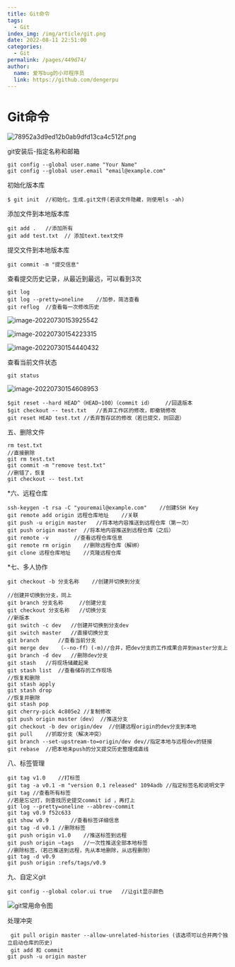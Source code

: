 ```yaml
---
title: Git命令
tags: 
  - Git
index_img: /img/article/git.png
date: 2022-08-11 22:51:00
categories: 
  - Git
permalink: /pages/449d74/
author: 
  name: 爱写bug的小邓程序员
  link: https://github.com/dengerpu
---
```


# Git命令

![78952a3d9ed12b0ab9dfd13ca4c512f.png](https://trpora-1300527744.cos.ap-chongqing.myqcloud.com/img/1605855011997933.png)

git安装后-指定名称和邮箱

```shell
git config --global user.name "Your Name"
git config --global user.email "email@example.com"
```

初始化版本库

```shell
$ git init	//初始化，生成.git文件(若该文件隐藏，则使用ls -ah)
```

添加文件到本地版本库

```shell
git add .   //添加所有
git add test.txt  // 添加text.text文件
```

提交文件到本地版本库

```shell
git commit -m "提交信息"
```

查看提交历史记录，从最近到最远，可以看到3次

```shell
git log
git log --pretty=oneline	//加参，简洁查看
git reflog	//查看每一次修改历史
```

![image-20220730153925542](https://trpora-1300527744.cos.ap-chongqing.myqcloud.com/img/image-20220730153925542.png)

![image-20220730154223315](https://trpora-1300527744.cos.ap-chongqing.myqcloud.com/img/image-20220730154223315.png)

![image-20220730154440432](https://trpora-1300527744.cos.ap-chongqing.myqcloud.com/img/image-20220730154440432.png)

查看当前文件状态

```shell
git status
```

![image-20220730154608953](https://trpora-1300527744.cos.ap-chongqing.myqcloud.com/img/image-20220730154608953.png)

```shell
$git reset --hard HEAD^（HEAD~100）（commit id）	//回退版本
$git checkout -- test.txt	//丢弃工作区的修改，即撤销修改
git reset HEAD test.txt	//丢弃暂存区的修改（若已提交，则回退）
```

五、删除文件

```shell
rm test.txt
//直接删除
git rm test.txt
git commit -m "remove test.txt"
//删错了，恢复
git checkout -- test.txt
```

*六、远程仓库

```shell
ssh-keygen -t rsa -C "youremail@example.com"	//创建SSH Key
git remote add origin 远程仓库地址	//关联
git push -u origin master	//将本地内容推送到远程仓库（第一次）
git push origin master	//将本地内容推送到远程仓库（之后）
git remote -v        //查看远程仓库信息
git remote rm origin	//删除远程仓库（解绑）
git clone 远程仓库地址	//克隆远程仓库
```

*七、多人协作

```shell
git checkout -b 分支名称	//创建并切换到分支

//创建并切换到分支，同上
git branch 分支名称		//创建分支
git checkout 分支名称	//切换分支
//新版本
git switch -c dev	//创建并切换到分支dev
git switch master	//直接切换分支
git branch		//查看当前分支
git merge dev	（--no-ff）(-m)//合并，把dev分支的工作成果合并到master分支上
git branch -d dev	//删除dev分支 
git stash	//将现场储藏起来
git stash list	//查看储存的工作现场
//恢复和删除
git stash apply
git stash drop
//恢复并删除
git stash pop
git cherry-pick 4c805e2	//复制修改
git push origin master（dev）	//推送分支
git checkout -b dev origin/dev	//创建远程origin的dev分支到本地
git pull	//抓取分支（解决冲突）
git branch --set-upstream-to=origin/dev dev//指定本地与远程dev的链接
git rebase	//把本地未push的分叉提交历史整理成直线
```

八、标签管理

```shell
git tag v1.0	//打标签
git tag -a v0.1 -m "version 0.1 released" 1094adb //指定标签名和说明文字
git tag	//查看所有标签
//若是忘记打，则查找历史提交commit id ，再打上
git log --pretty=oneline --abbrev-commit
git tag v0.9 f52c633
git show v0.9		//查看标签详细信息
git tag -d v0.1	//删除标签
git push origin v1.0	//推送标签到远程
git push origin –tags	//一次性推送全部本地标签
//删除标签，（若已推送到远程，先从本地删除，从远程删除）
git tag -d v0.9
git push origin :refs/tags/v0.9 
```


九、自定义git

```shell
git config --global color.ui true	//让git显示颜色
```

![git常用命令图](https://trpora-1300527744.cos.ap-chongqing.myqcloud.com/img/git%E5%B8%B8%E7%94%A8%E5%91%BD%E4%BB%A4%E5%9B%BE.jpg)



处理冲突

```shell
 git pull origin master --allow-unrelated-histories (该选项可以合并两个独立启动仓库的历史)
 git add 和 commit
git push -u origin master
```

